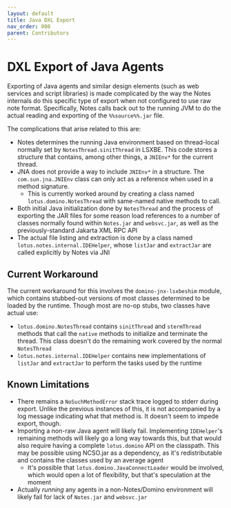 ```yaml
---
layout: default
title: Java DXL Export
nav_order: 008
parent: Contributors
---
```

# DXL Export of Java Agents

Exporting of Java agents and similar design elements (such as web services and script libraries) is made complicated by the way the Notes internals do this specific type of export when not configured to use raw note format. Specifically, Notes calls back out to the running JVM to do the actual reading and exporting of the `%%source%%.jar` file.

The complications that arise related to this are:

- Notes determines the running Java environment based on thread-local normally set by `NotesThread.sinitThread` in LSXBE. This code stores a structure that contains, among other things, a `JNIEnv*` for the current thread.
- JNA does not provide a way to include `JNIEnv*` in a structure. The `com.sun.jna.JNIEnv` class can only act as a reference when used in a method signature.
	- This is currently worked around by creating a class named `lotus.domino.NotesThread` with same-named native methods to call.
- Both initial Java initialization done by `NotesThread` and the process of exporting the JAR files for some reason load references to a number of classes normally found within `Notes.jar` and `websvc.jar`, as well as the previously-standard Jakarta XML RPC API
- The actual file listing and extraction is done by a class named `lotus.notes.internal.IDEHelper`, whose `listJar` and `extractJar` are called explicitly by Notes via JNI

## Current Workaround

The current workaround for this involves the `domino-jnx-lsxbeshim` module, which contains stubbed-out versions of most classes determined to be loaded by the runtime. Though most are no-op stubs, two classes have actual use:

- `lotus.domino.NotesThread` contains `sinitThread` and `stermThread` methods that call the `native` methods to initialize and terminate the thread. This class doesn't do the remaining work covered by the normal `NotesThread`
- `lotus.notes.internal.IDEHelper` contains new implementations of `listJar` and `extractJar` to perform the tasks used by the runtime

## Known Limitations

- There remains a `NoSuchMethodError` stack trace logged to stderr during export. Unlike the previous instances of this, it is not accompanied by a log message indicating what that method is. It doesn't seem to impede export, though.
- Importing a non-raw Java agent will likely fail. Implementing `IDEHelper`'s remaining methods will likely go a long way towards this, but that would also require having a complete `lotus.domino` API on the classpath. This may be possible using NCSO.jar as a dependency, as it's redistributable and contains the classes used by an average agent
	- It's possible that `lotus.domino.JavaConnectLoader` would be involved, which would open a lot of flexibility, but that's speculation at the moment
- Actually _running_ any agents in a non-Notes/Domino environment will likely fail for lack of `Notes.jar` and `websvc.jar`